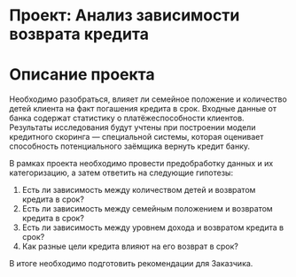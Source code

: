 # Проект: Анализ зависимости возврата кредита

# Описание проекта

Необходимо разобраться, влияет ли семейное положение и количество детей клиента на факт погашения кредита в срок. Входные данные от банка содержат статистику о платёжеспособности клиентов. Результаты исследования будут учтены при построении модели кредитного скоринга — специальной системы, которая оценивает способность потенциального заёмщика вернуть кредит банку.

В рамках проекта необходимо провести предобработку данных и их категоризацию, а затем ответить на следующие гипотезы:

1. Есть ли зависимость между количеством детей и возвратом кредита в срок?
2. Есть ли зависимость между семейным положением и возвратом кредита в срок?
3. Есть ли зависимость между уровнем дохода и возвратом кредита в срок?
4. Как разные цели кредита влияют на его возврат в срок?
   
В итоге необходимо подготовить рекомендации для Заказчика.

